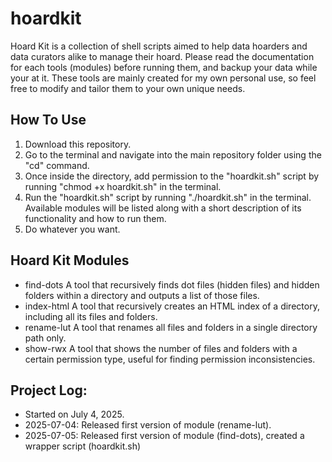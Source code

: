 # hoardkit
Hoard Kit is a collection of shell scripts aimed to help data hoarders and data curators alike to manage their hoard. Please read the documentation for each tools (modules) before running them, and backup your data while your at it. These tools are mainly created for my own personal use, so feel free to modify and tailor them to your own unique needs.

## How To Use
1. Download this repository.
2. Go to the terminal and navigate into the main repository folder using the "cd" command.
3. Once inside the directory, add permission to the "hoardkit.sh" script by running "chmod +x hoardkit.sh" in the terminal.
4. Run the "hoardkit.sh" script by running "./hoardkit.sh" in the terminal. Available modules will be listed along with a short description of its functionality and how to run them.
5. Do whatever you want.

## Hoard Kit Modules
- find-dots
    A tool that recursively finds dot files (hidden files) and hidden folders within a directory and outputs a list of those files.
- index-html
    A tool that recursively creates an HTML index of a directory, including all its files and folders.
- rename-lut
    A tool that renames all files and folders in a single directory path only.
- show-rwx
    A tool that shows the number of files and folders with a certain permission type, useful for finding permission inconsistencies.

## Project Log:
- Started on July 4, 2025.
- 2025-07-04: Released first version of module (rename-lut).
- 2025-07-05: Released first version of module (find-dots), created a wrapper script (hoardkit.sh)